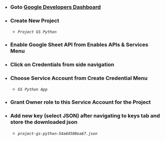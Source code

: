 - ### Goto [Google Developers Dashboard](https://console.cloud.google.com/apis/dashboard)

- ### Create New Project 
  - _`Project GS Python`_

- ### Enable Google Sheet API from Enables APIs & Services Menu 
  
- ### Click on Credentials from side navigation
  
- ### Choose Service Account from Create Credential Menu
  - _`GS Python App`_

- ### Grant Owner role to this Service Account for the Project

- ### Add new key (select JSON) after navigating to keys tab and store the downloaded json
  - _`project-gs-python-54a64508ea67.json`_

